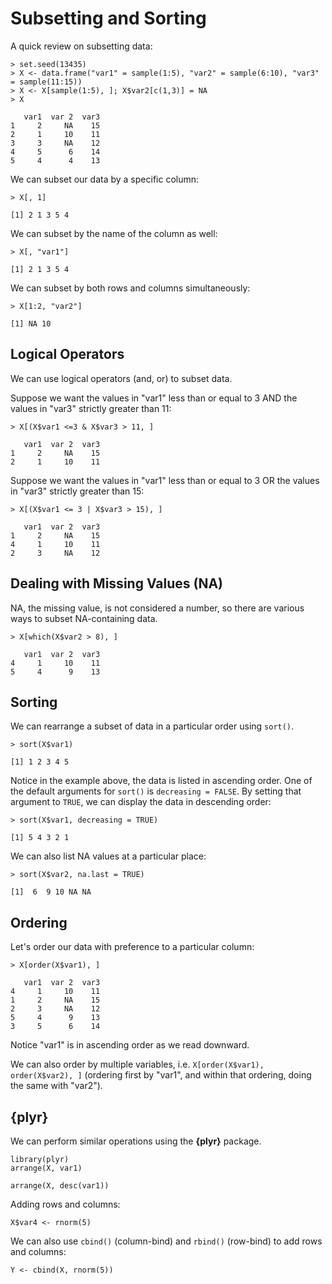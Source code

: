 Subsetting and Sorting
======================
A quick review on subsetting data:

    > set.seed(13435)
    > X <- data.frame("var1" = sample(1:5), "var2" = sample(6:10), "var3" = sample(11:15))
    > X <- X[sample(1:5), ]; X$var2[c(1,3)] = NA
    > X
    
       var1  var 2  var3 
    1     2     NA    15   
    2     1     10    11   
    3     3     NA    12   
    4     5      6    14   
    5     4      4    13   

We can subset our data by a specific column:

    > X[, 1]
    
    [1] 2 1 3 5 4
    
We can subset by the name of the column as well:

    > X[, "var1"]
    
    [1] 2 1 3 5 4
    
We can subset by both rows and columns simultaneously:

    > X[1:2, "var2"]
    
    [1] NA 10
    
Logical Operators
-----------------
We can use logical operators (and, or) to subset data.

Suppose we want the values in "var1" less than or equal to 3 AND the values in
"var3" strictly greater than 11:

    > X[(X$var1 <=3 & X$var3 > 11, ]
    
       var1  var 2  var3 
    1     2     NA    15 
    2     1     10    11 
    
Suppose we want the values in "var1" less than or equal to 3 OR the values in
"var3" strictly greater than 15:

    > X[(X$var1 <= 3 | X$var3 > 15), ]
    
       var1  var 2  var3 
    1     2     NA    15 
    4     1     10    11 
    2     3     NA    12
    
Dealing with Missing Values (NA)
--------------------------------
NA, the missing value, is not considered a number, so there are various ways to subset
NA-containing data.

    > X[which(X$var2 > 8), ]
    
       var1  var 2  var3
    4     1     10    11 
    5     4      9    13
    
Sorting
-------
We can rearrange a subset of data in a particular order using `sort()`.

    > sort(X$var1)
    
    [1] 1 2 3 4 5
    
Notice in the example above, the data is listed in ascending order. One of the default arguments
for `sort()` is `decreasing = FALSE`. By setting that argument to `TRUE`, we can display
the data in descending order:

    > sort(X$var1, decreasing = TRUE)
    
    [1] 5 4 3 2 1
    
We can also list NA values at a particular place:

    > sort(X$var2, na.last = TRUE)
    
    [1]  6  9 10 NA NA
    
Ordering
--------
Let's order our data with preference to a particular column:

    > X[order(X$var1), ]
    
       var1  var 2  var3
    4     1     10    11 
    1     2     NA    15
    2     3     NA    12
    5     4      9    13 
    3     5      6    14

Notice "var1" is in ascending order as we read downward.

We can also order by multiple variables, i.e. `X[order(X$var1), order(X$var2), ]` (ordering first
by "var1", and within that ordering, doing the same with "var2").

{plyr}
------
We can perform similar operations using the **{plyr}** package.

    library(plyr)
    arrange(X, var1)
    
    arrange(X, desc(var1))
    
Adding rows and columns:

    X$var4 <- rnorm(5)

We can also use `cbind()` (column-bind) and `rbind()` (row-bind) to add rows and columns:

    Y <- cbind(X, rnorm(5))
    
